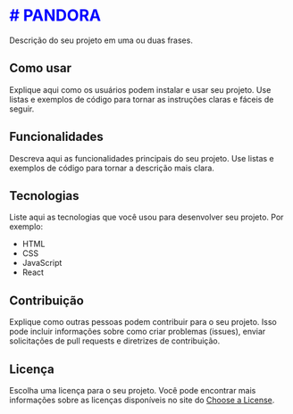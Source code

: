 # <span style="color:blue"># PANDORA</span>

Descrição do seu projeto em uma ou duas frases.

## Como usar

Explique aqui como os usuários podem instalar e usar seu projeto. Use listas e exemplos de código para tornar as instruções claras e fáceis de seguir.

## Funcionalidades

Descreva aqui as funcionalidades principais do seu projeto. Use listas e exemplos de código para tornar a descrição mais clara.

## Tecnologias

Liste aqui as tecnologias que você usou para desenvolver seu projeto. Por exemplo:

- HTML
- CSS
- JavaScript
- React

## Contribuição

Explique como outras pessoas podem contribuir para o seu projeto. Isso pode incluir informações sobre como criar problemas (issues), enviar solicitações de pull requests e diretrizes de contribuição.

## Licença

Escolha uma licença para o seu projeto. Você pode encontrar mais informações sobre as licenças disponíveis no site do [Choose a License](https://choosealicense.com/).
